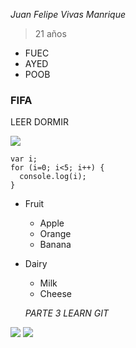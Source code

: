 *Juan Felipe Vivas Manrique*
> 21 años

* FUEC
* AYED
* POOB

### FIFA
LEER
DORMIR

![](https://commonmark.org/help/images/favicon.png)
```
var i;
for (i=0; i<5; i++) {
  console.log(i);
}
```
* Fruit
  * Apple
  * Orange
  * Banana
* Dairy
  * Milk
  * Cheese

  *PARTE 3 LEARN GIT*

![](https://i.postimg.cc/WbKYF2j8/1.png)
![](https://i.postimg.cc/YqgDW59w/2.png)
